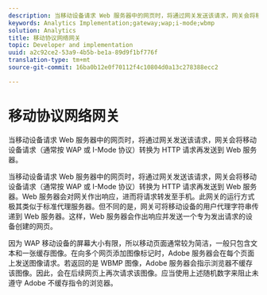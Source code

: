 ```yaml
---
description: 当移动设备请求 Web 服务器中的网页时，将通过网关发送该请求，网关会将移动设备请求（通常按 WAP 或 I-Mode 协议）转换为 HTTP 请求再发送到 Web 服务器。
keywords: Analytics Implementation;gateway;wap;i-mode;wbmp
solution: Analytics
title: 移动协议网络网关
topic: Developer and implementation
uuid: a2c92ce2-53a9-4b5b-be1a-89d9f1bf776f
translation-type: tm+mt
source-git-commit: 16ba0b12e0f70112f4c10804d0a13c278388ecc2

---
```



# 移动协议网络网关

当移动设备请求 Web 服务器中的网页时，将通过网关发送该请求，网关会将移动设备请求（通常按 WAP 或 I-Mode 协议）转换为 HTTP 请求再发送到 Web 服务器。

当移动设备请求 Web 服务器中的网页时，将通过网关发送该请求，网关会将移动设备请求（通常按 WAP 或 I-Mode 协议）转换为 HTTP 请求再发送到 Web 服务器。Web 服务器会对网关作出响应，进而将请求转发至手机。此网关的运行方式极其类似于标准代理服务器。但不同的是，网关可将移动设备的用户代理字符串传递到 Web 服务器。这样，Web 服务器会作出响应并发送一个专为发出请求的设备创建的网页。

因为 WAP 移动设备的屏幕大小有限，所以移动页面通常较为简洁，一般只包含文本和一张缓存图像。在向多个网页添加图像标记时，Adobe 服务器会在每个页面上发送图像请求。若返回的是 WBMP 图像，Adobe 服务器会指示浏览器不缓存该图像。因此，会在后续网页上再次请求该图像。应当使用上述随机数字来阻止未遵守 Adobe 不缓存指令的浏览器。
